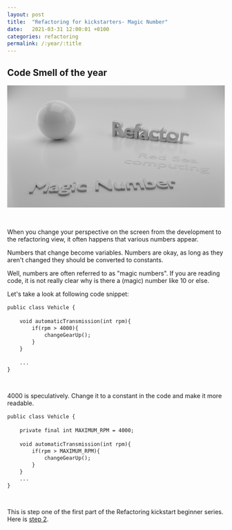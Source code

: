 ```yaml
---
layout: post
title:  "Refactoring for kickstarters- Magic Number"
date:   2021-03-31 12:00:01 +0100
categories: refactoring
permalink: /:year/:title
---
```

## Code Smell of the year

![Magic number](../images/Refactoring/Refactor-magic-number.png)
 
<br>

When you change your perspective on the screen from the development to the refactoring view, 
it often happens that various numbers appear.
<br>

Numbers that change become variables. Numbers are okay, as long as they aren't 
changed they should be converted to constants.
<br>

Well, numbers are often referred to as "magic numbers".
If you are reading code, it is not really clear why is there a (magic) number like 10 or else.

Let's take a look at following code snippet:
<br>

    public class Vehicle {

        void automaticTransmission(int rpm){
            if(rpm > 4000){
                changeGearUp();
            }
        }
    
        ...
    }

<br>

4000 is speculatively.
Change it to a constant in the code and make it more readable.
<br>

    public class Vehicle {

        private final int MAXIMUM_RPM = 4000; 

        void automaticTransmission(int rpm){
            if(rpm > MAXIMUM_RPM){
                changeGearUp();
            }
        }
        ...
    }

<br>

This is step one of the first part of the Refactoring kickstart beginner series. Here is [step 2](https://redseacomputing.github.io/2021/Refactoring1-2-comment).